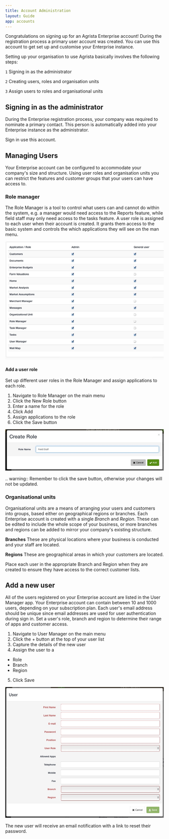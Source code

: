 ```yaml
---
title: Account Administration
layout: Guide
app: accounts
---
```


Congratulations on signing up for an Agrista Enterprise account! During the registration process a primary user account was created. You can use this account to get set up and customise your Enterprise instance.

Setting up your organisation to use Agrista basically involves the following steps:


`1` Signing in as the administrator

`2` Creating users, roles and organisation units 

`3` Assign users to roles and organisational units

## Signing in as the administrator

During the Enterprise registration process, your company was required to nominate a primary contact. This person is automatically added into your Enterprise instance as the administrator.

Sign in use this account.

## Managing Users

Your Enterprise account can be configured to accommodate your company's size and structure. Using user roles and organisation units you can restrict the features and customer groups that your users can have access to.


### Role manager

The Role Manager is a tool to control what users can and cannot do within the system, e.g. a manager would need access to the Reports feature, while field staff may only need access to the tasks feature. A user role is assigned to each user when their account is created. It grants them access to the basic system and controls the which applications they will see on the man menu.

![Role Manager](images/ENT_role_manager.jpg)
 

#### Add a user role

Set up different user roles in the Role Manager and assign applications to each role.

1. Navigate to Role Manager on the main menu
2. Click the New Role button
3. Enter a name for the role
4. Click Add
5. Assign applications to the role
6. Click the Save button

![Add user role](images/ENT_user_role_add.jpg)

.. warning:: Remember to click the save button, otherwise your changes will not be updated. 

### Organisational units

Organisational units are a means of arranging your users and customers into groups, based either on geographical regions or branches. Each Enterprise account is created with a single *Branch* and *Region*. These can be edited to include the whole scope of your business, or more branches and regions can be added to mirror your company's existing structure. 

**Branches**
These are physical locations where your business is conducted and your staff are located. 

**Regions**
These are geographical areas in which your customers are located. 

Place each user in the appropriate Branch and Region when they are created to ensure they have access to the correct customer lists.

## Add a new user

All of the users registered on your Enterprise account are listed in the User Manager app. Your Enterprise account can contain between 10 and 1000 users, depending on your subscription plan. Each user's email address should be unique since email addresses are used for user authentication during sign in. Set a user's role, branch and region to determine their range of apps and customer access.

1. Navigate to User Manager on the main menu
2. Click the + button at the top of your user list
3. Capture the details of the new user 
4. Assign the user to a

 * Role
 * Branch
 * Region

5. Click Save

![Add user](images/ENT_user_add.jpg)

The new user will receive an email notification with a link to reset their password.